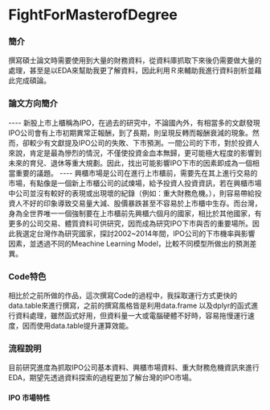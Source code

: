 # FightForMasterofDegree

### 簡介 ###
撰寫碩士論文時需要使用到大量的財務資料，從資料庫抓取下來後仍需要做大量的處理，甚至是以EDA來幫助我更了解資料，因此利用Ｒ來輔助我進行資料剖析並藉此完成碩論。

### 論文方向簡介 ###
---- 新股上市上櫃稱為IPO，在過去的研究中，不論國內外，有相當多的文獻發現IPO公司會有上市初期異常正報酬，到了長期，則呈現反轉而報酬衰減的現象。然而，卻較少有文獻提及IPO公司的失敗、下市預測。一間公司的下市，對於投資人來說，肯定是最為慘烈的情況，不僅使投資金血本無歸，更可能極大程度的影響到未來的育兒、退休等重大規劃。因此，找出可能影響IPO下市的因素即成為一個相當重要的議題。
---- 興櫃市場是公司在進行上市櫃前，需要先在其上進行交易的市場，有點像是一個新上市櫃公司的試煉場，給予投資人投資資訊，若在興櫃市場中公司並沒有較好的表現或出現壞的紀錄（例如：重大財務危機。），則容易帶給投資人不好的印象導致交易量大減、股價暴跌甚至不容易於上市櫃中生存。而台灣，身為全世界唯一一個強制要在上市櫃前先興櫃六個月的國家，相比於其他國家，有更多的公司交易、體質資料可供研究，因而成為研究IPO下市與否的重要場所。因此我選定台灣作為研究國家，探討2002~2014年間，IPO公司的下市機率與影響因素，並透過不同的Meachine Learning Model，比較不同模型所做出的預測差異。
  
### Code特色 ###
  相比於之前所做的作品，這次撰寫Code的過程中，我採取運行方式更快的data.table來進行撰寫，之前的撰寫風格皆是利用data.frame 以及dplyr的函式進行資料處理，雖然函式好用，但資料量一大或電腦硬體不好時，容易拖慢運行速度，因而使用data.table提升運算效能。
  
### 流程說明 ###
  目前研究進度為抓取IPO公司基本資料、興櫃市場資料、重大財務危機資訊來進行EDA，期望先透過資料探索的過程更加了解台灣的IPO市場。

#### IPO 市場特性 ####
